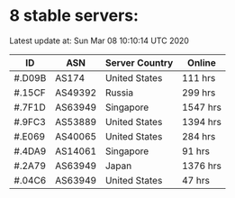 # 8 stable servers:

Latest update at: Sun Mar 08 10:10:14 UTC 2020

| ID | ASN | Server Country | Online |
| -- | --- | -------------- | ------ |
| #.D09B | AS174 | United States | 111 hrs |
| #.15CF | AS49392 | Russia | 299 hrs |
| #.7F1D | AS63949 | Singapore | 1547 hrs |
| #.9FC3 | AS53889 | United States | 1394 hrs |
| #.E069 | AS40065 | United States | 284 hrs |
| #.4DA9 | AS14061 | Singapore | 91 hrs |
| #.2A79 | AS63949 | Japan | 1376 hrs |
| #.04C6 | AS63949 | United States | 47 hrs |

